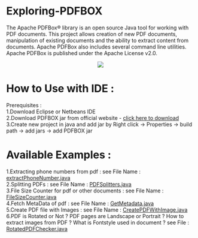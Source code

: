 # Exploring-PDFBOX
The Apache PDFBox® library is an open source Java tool for working with PDF documents. This project allows creation of new PDF documents, manipulation of existing documents and the ability to extract content from documents. Apache PDFBox also includes several command line utilities. Apache PDFBox is published under the Apache License v2.0.

<p align="center"> 
  <img src="https://3.bp.blogspot.com/-Bdvb52DOyao/WA0K-0lRmjI/AAAAAAAAI84/nMjSngGRyB8d3mOkBwYH74eGyIBO9oBWwCLcB/s1600/PDFBOX_LOGO_FOR_RAXTON.gif"/>
</p>

# How to Use with IDE :
Prerequisites :<br>
1.Download Eclipse or Netbeans IDE<br>
2.Download PDFBOX jar from official website - <a href="https://pdfbox.apache.org/download.cgi">click here to download</a> <br>
3.Create new project in java and add jar by Right click -> Properties -> build path -> add jars -> add PDFBOX jar<br>

# Available Examples :
1.Extracting phone numbers from pdf : see File Name : <a href="https://github.com/rakshitshah94/Exploring-PDFBOX/blob/master/exatractPhoneNumber.java"> extractPhoneNumber.java</a><br>
2.Splitting PDFs : see File Name : <a href="https://github.com/rakshitshah94/Exploring-PDFBOX/blob/master/PDFSplitters.java"> PDFSplitters.java</a> <br>
3.File Size Counter for pdf or other documents : see File Name : <a href="https://github.com/rakshitshah94/Exploring-PDFBOX/blob/master/FileSizeCounter.java">FileSizeCounter.java</a> <br>
4.Fetch MetaData of pdf : see File Name : <a href="https://github.com/rakshitshah94/Exploring-PDFBOX/blob/master/GetMetadata.java"> GetMetadata.java </a> <br>
5.Create PDF file with Images : see File Name : <a href="https://github.com/rakshitshah94/Exploring-PDFBOX/blob/master/CreatePDFWithImage.java">CreatePDFWithImage.java</a><br>
6.PDF is Rotated or Not ? PDF pages are Landscape or Portrait ? How to extract images from PDF ? What is Fontstyle used in document ? see File : <a href="https://github.com/rakshitshah94/Exploring-PDFBOX/blob/master/RotatedPDFChecker.java">RotatedPDFChecker.java</a><br>
